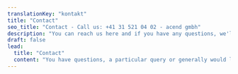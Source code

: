 ```yaml
---
translationKey: "kontakt"
title: "Contact"
seo_title: "Contact - Call us: +41 31 521 04 02 - acend gmbh"
description: "You can reach us here and if you have any questions, we'll be happy to have a coffee or beer with you."
draft: false
lead:
  title: "Contact"
  content: "You have questions, a particular query or generally would like to get in touch? We look forward to your message."
---
```

